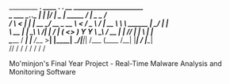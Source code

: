   _________        ___.                 ____  __.            ___.           __           _____________________  
  \_   ___ \___.__.\_ |__   ___________|    |/ _|____   _____\_ |__ _____ _/  |_         \______   \__    ___/  
  /    \  \<   |  | | __ \_/ __ \_  __ \      < /  _ \ /     \| __ \\__  \\   __\  ______ |       _/ |    |     
  \     \___\___  | | \_\ \  ___/|  | \/    |  (  <_> )  Y Y  \ \_\ \/ __ \|  |   /_____/ |    |   \ |    |     
   \______  / ____| |___  /\___  >__|  |____|__ \____/|__|_|  /___  (____  /__|           |____|_  / |____|     
          \/\/          \/     \/              \/           \/    \/     \/                      \/             


 Mo'minjon's Final Year Project - Real-Time Malware Analysis and Monitoring Software
